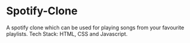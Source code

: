 # Spotify-Clone
A spotify clone which can be used for playing songs from your favourite playlists.
Tech Stack: HTML, CSS and Javascript.
